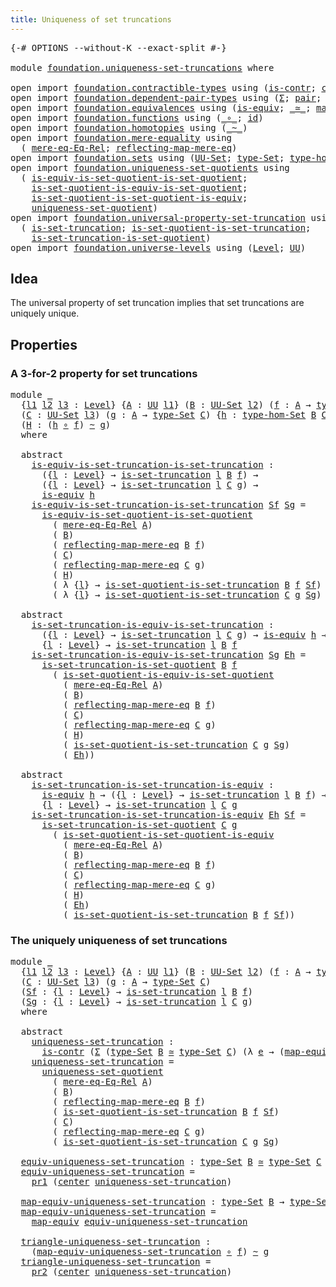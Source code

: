 ```yaml
---
title: Uniqueness of set truncations
---
```


<pre class="Agda"><a id="55" class="Symbol">{-#</a> <a id="59" class="Keyword">OPTIONS</a> <a id="67" class="Pragma">--without-K</a> <a id="79" class="Pragma">--exact-split</a> <a id="93" class="Symbol">#-}</a>

<a id="98" class="Keyword">module</a> <a id="105" href="foundation.uniqueness-set-truncations.html" class="Module">foundation.uniqueness-set-truncations</a> <a id="143" class="Keyword">where</a>

<a id="150" class="Keyword">open</a> <a id="155" class="Keyword">import</a> <a id="162" href="foundation.contractible-types.html" class="Module">foundation.contractible-types</a> <a id="192" class="Keyword">using</a> <a id="198" class="Symbol">(</a><a id="199" href="foundation-core.contractible-types.html#1006" class="Function">is-contr</a><a id="207" class="Symbol">;</a> <a id="209" href="foundation-core.contractible-types.html#1098" class="Function">center</a><a id="215" class="Symbol">)</a>
<a id="217" class="Keyword">open</a> <a id="222" class="Keyword">import</a> <a id="229" href="foundation.dependent-pair-types.html" class="Module">foundation.dependent-pair-types</a> <a id="261" class="Keyword">using</a> <a id="267" class="Symbol">(</a><a id="268" href="foundation-core.dependent-pair-types.html#515" class="Record">Σ</a><a id="269" class="Symbol">;</a> <a id="271" href="foundation-core.dependent-pair-types.html#588" class="InductiveConstructor">pair</a><a id="275" class="Symbol">;</a> <a id="277" href="foundation-core.dependent-pair-types.html#605" class="Field">pr1</a><a id="280" class="Symbol">;</a> <a id="282" href="foundation-core.dependent-pair-types.html#617" class="Field">pr2</a><a id="285" class="Symbol">)</a>
<a id="287" class="Keyword">open</a> <a id="292" class="Keyword">import</a> <a id="299" href="foundation.equivalences.html" class="Module">foundation.equivalences</a> <a id="323" class="Keyword">using</a> <a id="329" class="Symbol">(</a><a id="330" href="foundation-core.equivalences.html#1556" class="Function">is-equiv</a><a id="338" class="Symbol">;</a> <a id="340" href="foundation-core.equivalences.html#1621" class="Function Operator">_≃_</a><a id="343" class="Symbol">;</a> <a id="345" href="foundation-core.equivalences.html#1821" class="Function">map-equiv</a><a id="354" class="Symbol">)</a>
<a id="356" class="Keyword">open</a> <a id="361" class="Keyword">import</a> <a id="368" href="foundation.functions.html" class="Module">foundation.functions</a> <a id="389" class="Keyword">using</a> <a id="395" class="Symbol">(</a><a id="396" href="foundation-core.functions.html#420" class="Function Operator">_∘_</a><a id="399" class="Symbol">;</a> <a id="401" href="foundation-core.functions.html#322" class="Function">id</a><a id="403" class="Symbol">)</a>
<a id="405" class="Keyword">open</a> <a id="410" class="Keyword">import</a> <a id="417" href="foundation.homotopies.html" class="Module">foundation.homotopies</a> <a id="439" class="Keyword">using</a> <a id="445" class="Symbol">(</a><a id="446" href="foundation-core.homotopies.html#627" class="Function Operator">_~_</a><a id="449" class="Symbol">)</a>
<a id="451" class="Keyword">open</a> <a id="456" class="Keyword">import</a> <a id="463" href="foundation.mere-equality.html" class="Module">foundation.mere-equality</a> <a id="488" class="Keyword">using</a>
  <a id="496" class="Symbol">(</a> <a id="498" href="foundation.mere-equality.html#1881" class="Function">mere-eq-Eq-Rel</a><a id="512" class="Symbol">;</a> <a id="514" href="foundation.mere-equality.html#2446" class="Function">reflecting-map-mere-eq</a><a id="536" class="Symbol">)</a>
<a id="538" class="Keyword">open</a> <a id="543" class="Keyword">import</a> <a id="550" href="foundation.sets.html" class="Module">foundation.sets</a> <a id="566" class="Keyword">using</a> <a id="572" class="Symbol">(</a><a id="573" href="foundation-core.sets.html#1190" class="Function">UU-Set</a><a id="579" class="Symbol">;</a> <a id="581" href="foundation-core.sets.html#1304" class="Function">type-Set</a><a id="589" class="Symbol">;</a> <a id="591" href="foundation.sets.html#3897" class="Function">type-hom-Set</a><a id="603" class="Symbol">)</a>
<a id="605" class="Keyword">open</a> <a id="610" class="Keyword">import</a> <a id="617" href="foundation.uniqueness-set-quotients.html" class="Module">foundation.uniqueness-set-quotients</a> <a id="653" class="Keyword">using</a>
  <a id="661" class="Symbol">(</a> <a id="663" href="foundation.uniqueness-set-quotients.html#2556" class="Function">is-equiv-is-set-quotient-is-set-quotient</a><a id="703" class="Symbol">;</a>
    <a id="709" href="foundation.uniqueness-set-quotients.html#4830" class="Function">is-set-quotient-is-equiv-is-set-quotient</a><a id="749" class="Symbol">;</a>
    <a id="755" href="foundation.uniqueness-set-quotients.html#4212" class="Function">is-set-quotient-is-set-quotient-is-equiv</a><a id="795" class="Symbol">;</a>
    <a id="801" href="foundation.uniqueness-set-quotients.html#5744" class="Function">uniqueness-set-quotient</a><a id="824" class="Symbol">)</a>
<a id="826" class="Keyword">open</a> <a id="831" class="Keyword">import</a> <a id="838" href="foundation.universal-property-set-truncation.html" class="Module">foundation.universal-property-set-truncation</a> <a id="883" class="Keyword">using</a>
  <a id="891" class="Symbol">(</a> <a id="893" href="foundation.universal-property-set-truncation.html#2042" class="Function">is-set-truncation</a><a id="910" class="Symbol">;</a> <a id="912" href="foundation.universal-property-set-truncation.html#7642" class="Function">is-set-quotient-is-set-truncation</a><a id="945" class="Symbol">;</a>
    <a id="951" href="foundation.universal-property-set-truncation.html#6854" class="Function">is-set-truncation-is-set-quotient</a><a id="984" class="Symbol">)</a>
<a id="986" class="Keyword">open</a> <a id="991" class="Keyword">import</a> <a id="998" href="foundation.universe-levels.html" class="Module">foundation.universe-levels</a> <a id="1025" class="Keyword">using</a> <a id="1031" class="Symbol">(</a><a id="1032" href="Agda.Primitive.html#597" class="Postulate">Level</a><a id="1037" class="Symbol">;</a> <a id="1039" href="foundation-core.universe-levels.html#235" class="Primitive">UU</a><a id="1041" class="Symbol">)</a>
</pre>
## Idea

The universal property of set truncation implies that set truncations are uniquely unique.

## Properties

### A 3-for-2 property for set truncations

<pre class="Agda"><a id="1216" class="Keyword">module</a> <a id="1223" href="foundation.uniqueness-set-truncations.html#1223" class="Module">_</a>
  <a id="1227" class="Symbol">{</a><a id="1228" href="foundation.uniqueness-set-truncations.html#1228" class="Bound">l1</a> <a id="1231" href="foundation.uniqueness-set-truncations.html#1231" class="Bound">l2</a> <a id="1234" href="foundation.uniqueness-set-truncations.html#1234" class="Bound">l3</a> <a id="1237" class="Symbol">:</a> <a id="1239" href="Agda.Primitive.html#597" class="Postulate">Level</a><a id="1244" class="Symbol">}</a> <a id="1246" class="Symbol">{</a><a id="1247" href="foundation.uniqueness-set-truncations.html#1247" class="Bound">A</a> <a id="1249" class="Symbol">:</a> <a id="1251" href="foundation-core.universe-levels.html#235" class="Primitive">UU</a> <a id="1254" href="foundation.uniqueness-set-truncations.html#1228" class="Bound">l1</a><a id="1256" class="Symbol">}</a> <a id="1258" class="Symbol">(</a><a id="1259" href="foundation.uniqueness-set-truncations.html#1259" class="Bound">B</a> <a id="1261" class="Symbol">:</a> <a id="1263" href="foundation-core.sets.html#1190" class="Function">UU-Set</a> <a id="1270" href="foundation.uniqueness-set-truncations.html#1231" class="Bound">l2</a><a id="1272" class="Symbol">)</a> <a id="1274" class="Symbol">(</a><a id="1275" href="foundation.uniqueness-set-truncations.html#1275" class="Bound">f</a> <a id="1277" class="Symbol">:</a> <a id="1279" href="foundation.uniqueness-set-truncations.html#1247" class="Bound">A</a> <a id="1281" class="Symbol">→</a> <a id="1283" href="foundation-core.sets.html#1304" class="Function">type-Set</a> <a id="1292" href="foundation.uniqueness-set-truncations.html#1259" class="Bound">B</a><a id="1293" class="Symbol">)</a>
  <a id="1297" class="Symbol">(</a><a id="1298" href="foundation.uniqueness-set-truncations.html#1298" class="Bound">C</a> <a id="1300" class="Symbol">:</a> <a id="1302" href="foundation-core.sets.html#1190" class="Function">UU-Set</a> <a id="1309" href="foundation.uniqueness-set-truncations.html#1234" class="Bound">l3</a><a id="1311" class="Symbol">)</a> <a id="1313" class="Symbol">(</a><a id="1314" href="foundation.uniqueness-set-truncations.html#1314" class="Bound">g</a> <a id="1316" class="Symbol">:</a> <a id="1318" href="foundation.uniqueness-set-truncations.html#1247" class="Bound">A</a> <a id="1320" class="Symbol">→</a> <a id="1322" href="foundation-core.sets.html#1304" class="Function">type-Set</a> <a id="1331" href="foundation.uniqueness-set-truncations.html#1298" class="Bound">C</a><a id="1332" class="Symbol">)</a> <a id="1334" class="Symbol">{</a><a id="1335" href="foundation.uniqueness-set-truncations.html#1335" class="Bound">h</a> <a id="1337" class="Symbol">:</a> <a id="1339" href="foundation.sets.html#3897" class="Function">type-hom-Set</a> <a id="1352" href="foundation.uniqueness-set-truncations.html#1259" class="Bound">B</a> <a id="1354" href="foundation.uniqueness-set-truncations.html#1298" class="Bound">C</a><a id="1355" class="Symbol">}</a>
  <a id="1359" class="Symbol">(</a><a id="1360" href="foundation.uniqueness-set-truncations.html#1360" class="Bound">H</a> <a id="1362" class="Symbol">:</a> <a id="1364" class="Symbol">(</a><a id="1365" href="foundation.uniqueness-set-truncations.html#1335" class="Bound">h</a> <a id="1367" href="foundation-core.functions.html#420" class="Function Operator">∘</a> <a id="1369" href="foundation.uniqueness-set-truncations.html#1275" class="Bound">f</a><a id="1370" class="Symbol">)</a> <a id="1372" href="foundation-core.homotopies.html#627" class="Function Operator">~</a> <a id="1374" href="foundation.uniqueness-set-truncations.html#1314" class="Bound">g</a><a id="1375" class="Symbol">)</a>
  <a id="1379" class="Keyword">where</a>

  <a id="1388" class="Keyword">abstract</a>
    <a id="1401" href="foundation.uniqueness-set-truncations.html#1401" class="Function">is-equiv-is-set-truncation-is-set-truncation</a> <a id="1446" class="Symbol">:</a>
      <a id="1454" class="Symbol">({</a><a id="1456" href="foundation.uniqueness-set-truncations.html#1456" class="Bound">l</a> <a id="1458" class="Symbol">:</a> <a id="1460" href="Agda.Primitive.html#597" class="Postulate">Level</a><a id="1465" class="Symbol">}</a> <a id="1467" class="Symbol">→</a> <a id="1469" href="foundation.universal-property-set-truncation.html#2042" class="Function">is-set-truncation</a> <a id="1487" href="foundation.uniqueness-set-truncations.html#1456" class="Bound">l</a> <a id="1489" href="foundation.uniqueness-set-truncations.html#1259" class="Bound">B</a> <a id="1491" href="foundation.uniqueness-set-truncations.html#1275" class="Bound">f</a><a id="1492" class="Symbol">)</a> <a id="1494" class="Symbol">→</a>
      <a id="1502" class="Symbol">({</a><a id="1504" href="foundation.uniqueness-set-truncations.html#1504" class="Bound">l</a> <a id="1506" class="Symbol">:</a> <a id="1508" href="Agda.Primitive.html#597" class="Postulate">Level</a><a id="1513" class="Symbol">}</a> <a id="1515" class="Symbol">→</a> <a id="1517" href="foundation.universal-property-set-truncation.html#2042" class="Function">is-set-truncation</a> <a id="1535" href="foundation.uniqueness-set-truncations.html#1504" class="Bound">l</a> <a id="1537" href="foundation.uniqueness-set-truncations.html#1298" class="Bound">C</a> <a id="1539" href="foundation.uniqueness-set-truncations.html#1314" class="Bound">g</a><a id="1540" class="Symbol">)</a> <a id="1542" class="Symbol">→</a>
      <a id="1550" href="foundation-core.equivalences.html#1556" class="Function">is-equiv</a> <a id="1559" href="foundation.uniqueness-set-truncations.html#1335" class="Bound">h</a>
    <a id="1565" href="foundation.uniqueness-set-truncations.html#1401" class="Function">is-equiv-is-set-truncation-is-set-truncation</a> <a id="1610" href="foundation.uniqueness-set-truncations.html#1610" class="Bound">Sf</a> <a id="1613" href="foundation.uniqueness-set-truncations.html#1613" class="Bound">Sg</a> <a id="1616" class="Symbol">=</a>
      <a id="1624" href="foundation.uniqueness-set-quotients.html#2556" class="Function">is-equiv-is-set-quotient-is-set-quotient</a>
        <a id="1673" class="Symbol">(</a> <a id="1675" href="foundation.mere-equality.html#1881" class="Function">mere-eq-Eq-Rel</a> <a id="1690" href="foundation.uniqueness-set-truncations.html#1247" class="Bound">A</a><a id="1691" class="Symbol">)</a>
        <a id="1701" class="Symbol">(</a> <a id="1703" href="foundation.uniqueness-set-truncations.html#1259" class="Bound">B</a><a id="1704" class="Symbol">)</a>
        <a id="1714" class="Symbol">(</a> <a id="1716" href="foundation.mere-equality.html#2446" class="Function">reflecting-map-mere-eq</a> <a id="1739" href="foundation.uniqueness-set-truncations.html#1259" class="Bound">B</a> <a id="1741" href="foundation.uniqueness-set-truncations.html#1275" class="Bound">f</a><a id="1742" class="Symbol">)</a>
        <a id="1752" class="Symbol">(</a> <a id="1754" href="foundation.uniqueness-set-truncations.html#1298" class="Bound">C</a><a id="1755" class="Symbol">)</a>
        <a id="1765" class="Symbol">(</a> <a id="1767" href="foundation.mere-equality.html#2446" class="Function">reflecting-map-mere-eq</a> <a id="1790" href="foundation.uniqueness-set-truncations.html#1298" class="Bound">C</a> <a id="1792" href="foundation.uniqueness-set-truncations.html#1314" class="Bound">g</a><a id="1793" class="Symbol">)</a>
        <a id="1803" class="Symbol">(</a> <a id="1805" href="foundation.uniqueness-set-truncations.html#1360" class="Bound">H</a><a id="1806" class="Symbol">)</a>
        <a id="1816" class="Symbol">(</a> <a id="1818" class="Symbol">λ</a> <a id="1820" class="Symbol">{</a><a id="1821" href="foundation.uniqueness-set-truncations.html#1821" class="Bound">l</a><a id="1822" class="Symbol">}</a> <a id="1824" class="Symbol">→</a> <a id="1826" href="foundation.universal-property-set-truncation.html#7642" class="Function">is-set-quotient-is-set-truncation</a> <a id="1860" href="foundation.uniqueness-set-truncations.html#1259" class="Bound">B</a> <a id="1862" href="foundation.uniqueness-set-truncations.html#1275" class="Bound">f</a> <a id="1864" href="foundation.uniqueness-set-truncations.html#1610" class="Bound">Sf</a><a id="1866" class="Symbol">)</a>
        <a id="1876" class="Symbol">(</a> <a id="1878" class="Symbol">λ</a> <a id="1880" class="Symbol">{</a><a id="1881" href="foundation.uniqueness-set-truncations.html#1881" class="Bound">l</a><a id="1882" class="Symbol">}</a> <a id="1884" class="Symbol">→</a> <a id="1886" href="foundation.universal-property-set-truncation.html#7642" class="Function">is-set-quotient-is-set-truncation</a> <a id="1920" href="foundation.uniqueness-set-truncations.html#1298" class="Bound">C</a> <a id="1922" href="foundation.uniqueness-set-truncations.html#1314" class="Bound">g</a> <a id="1924" href="foundation.uniqueness-set-truncations.html#1613" class="Bound">Sg</a><a id="1926" class="Symbol">)</a>

  <a id="1931" class="Keyword">abstract</a>
    <a id="1944" href="foundation.uniqueness-set-truncations.html#1944" class="Function">is-set-truncation-is-equiv-is-set-truncation</a> <a id="1989" class="Symbol">:</a>
      <a id="1997" class="Symbol">({</a><a id="1999" href="foundation.uniqueness-set-truncations.html#1999" class="Bound">l</a> <a id="2001" class="Symbol">:</a> <a id="2003" href="Agda.Primitive.html#597" class="Postulate">Level</a><a id="2008" class="Symbol">}</a> <a id="2010" class="Symbol">→</a> <a id="2012" href="foundation.universal-property-set-truncation.html#2042" class="Function">is-set-truncation</a> <a id="2030" href="foundation.uniqueness-set-truncations.html#1999" class="Bound">l</a> <a id="2032" href="foundation.uniqueness-set-truncations.html#1298" class="Bound">C</a> <a id="2034" href="foundation.uniqueness-set-truncations.html#1314" class="Bound">g</a><a id="2035" class="Symbol">)</a> <a id="2037" class="Symbol">→</a> <a id="2039" href="foundation-core.equivalences.html#1556" class="Function">is-equiv</a> <a id="2048" href="foundation.uniqueness-set-truncations.html#1335" class="Bound">h</a> <a id="2050" class="Symbol">→</a> 
      <a id="2059" class="Symbol">{</a><a id="2060" href="foundation.uniqueness-set-truncations.html#2060" class="Bound">l</a> <a id="2062" class="Symbol">:</a> <a id="2064" href="Agda.Primitive.html#597" class="Postulate">Level</a><a id="2069" class="Symbol">}</a> <a id="2071" class="Symbol">→</a> <a id="2073" href="foundation.universal-property-set-truncation.html#2042" class="Function">is-set-truncation</a> <a id="2091" href="foundation.uniqueness-set-truncations.html#2060" class="Bound">l</a> <a id="2093" href="foundation.uniqueness-set-truncations.html#1259" class="Bound">B</a> <a id="2095" href="foundation.uniqueness-set-truncations.html#1275" class="Bound">f</a>
    <a id="2101" href="foundation.uniqueness-set-truncations.html#1944" class="Function">is-set-truncation-is-equiv-is-set-truncation</a> <a id="2146" href="foundation.uniqueness-set-truncations.html#2146" class="Bound">Sg</a> <a id="2149" href="foundation.uniqueness-set-truncations.html#2149" class="Bound">Eh</a> <a id="2152" class="Symbol">=</a>
      <a id="2160" href="foundation.universal-property-set-truncation.html#6854" class="Function">is-set-truncation-is-set-quotient</a> <a id="2194" href="foundation.uniqueness-set-truncations.html#1259" class="Bound">B</a> <a id="2196" href="foundation.uniqueness-set-truncations.html#1275" class="Bound">f</a>
        <a id="2206" class="Symbol">(</a> <a id="2208" href="foundation.uniqueness-set-quotients.html#4830" class="Function">is-set-quotient-is-equiv-is-set-quotient</a>
          <a id="2259" class="Symbol">(</a> <a id="2261" href="foundation.mere-equality.html#1881" class="Function">mere-eq-Eq-Rel</a> <a id="2276" href="foundation.uniqueness-set-truncations.html#1247" class="Bound">A</a><a id="2277" class="Symbol">)</a>
          <a id="2289" class="Symbol">(</a> <a id="2291" href="foundation.uniqueness-set-truncations.html#1259" class="Bound">B</a><a id="2292" class="Symbol">)</a>
          <a id="2304" class="Symbol">(</a> <a id="2306" href="foundation.mere-equality.html#2446" class="Function">reflecting-map-mere-eq</a> <a id="2329" href="foundation.uniqueness-set-truncations.html#1259" class="Bound">B</a> <a id="2331" href="foundation.uniqueness-set-truncations.html#1275" class="Bound">f</a><a id="2332" class="Symbol">)</a>
          <a id="2344" class="Symbol">(</a> <a id="2346" href="foundation.uniqueness-set-truncations.html#1298" class="Bound">C</a><a id="2347" class="Symbol">)</a>
          <a id="2359" class="Symbol">(</a> <a id="2361" href="foundation.mere-equality.html#2446" class="Function">reflecting-map-mere-eq</a> <a id="2384" href="foundation.uniqueness-set-truncations.html#1298" class="Bound">C</a> <a id="2386" href="foundation.uniqueness-set-truncations.html#1314" class="Bound">g</a><a id="2387" class="Symbol">)</a>
          <a id="2399" class="Symbol">(</a> <a id="2401" href="foundation.uniqueness-set-truncations.html#1360" class="Bound">H</a><a id="2402" class="Symbol">)</a>
          <a id="2414" class="Symbol">(</a> <a id="2416" href="foundation.universal-property-set-truncation.html#7642" class="Function">is-set-quotient-is-set-truncation</a> <a id="2450" href="foundation.uniqueness-set-truncations.html#1298" class="Bound">C</a> <a id="2452" href="foundation.uniqueness-set-truncations.html#1314" class="Bound">g</a> <a id="2454" href="foundation.uniqueness-set-truncations.html#2146" class="Bound">Sg</a><a id="2456" class="Symbol">)</a>
          <a id="2468" class="Symbol">(</a> <a id="2470" href="foundation.uniqueness-set-truncations.html#2149" class="Bound">Eh</a><a id="2472" class="Symbol">))</a>

  <a id="2478" class="Keyword">abstract</a>
    <a id="2491" href="foundation.uniqueness-set-truncations.html#2491" class="Function">is-set-truncation-is-set-truncation-is-equiv</a> <a id="2536" class="Symbol">:</a>
      <a id="2544" href="foundation-core.equivalences.html#1556" class="Function">is-equiv</a> <a id="2553" href="foundation.uniqueness-set-truncations.html#1335" class="Bound">h</a> <a id="2555" class="Symbol">→</a> <a id="2557" class="Symbol">({</a><a id="2559" href="foundation.uniqueness-set-truncations.html#2559" class="Bound">l</a> <a id="2561" class="Symbol">:</a> <a id="2563" href="Agda.Primitive.html#597" class="Postulate">Level</a><a id="2568" class="Symbol">}</a> <a id="2570" class="Symbol">→</a> <a id="2572" href="foundation.universal-property-set-truncation.html#2042" class="Function">is-set-truncation</a> <a id="2590" href="foundation.uniqueness-set-truncations.html#2559" class="Bound">l</a> <a id="2592" href="foundation.uniqueness-set-truncations.html#1259" class="Bound">B</a> <a id="2594" href="foundation.uniqueness-set-truncations.html#1275" class="Bound">f</a><a id="2595" class="Symbol">)</a> <a id="2597" class="Symbol">→</a>
      <a id="2605" class="Symbol">{</a><a id="2606" href="foundation.uniqueness-set-truncations.html#2606" class="Bound">l</a> <a id="2608" class="Symbol">:</a> <a id="2610" href="Agda.Primitive.html#597" class="Postulate">Level</a><a id="2615" class="Symbol">}</a> <a id="2617" class="Symbol">→</a> <a id="2619" href="foundation.universal-property-set-truncation.html#2042" class="Function">is-set-truncation</a> <a id="2637" href="foundation.uniqueness-set-truncations.html#2606" class="Bound">l</a> <a id="2639" href="foundation.uniqueness-set-truncations.html#1298" class="Bound">C</a> <a id="2641" href="foundation.uniqueness-set-truncations.html#1314" class="Bound">g</a>
    <a id="2647" href="foundation.uniqueness-set-truncations.html#2491" class="Function">is-set-truncation-is-set-truncation-is-equiv</a> <a id="2692" href="foundation.uniqueness-set-truncations.html#2692" class="Bound">Eh</a> <a id="2695" href="foundation.uniqueness-set-truncations.html#2695" class="Bound">Sf</a> <a id="2698" class="Symbol">=</a>
      <a id="2706" href="foundation.universal-property-set-truncation.html#6854" class="Function">is-set-truncation-is-set-quotient</a> <a id="2740" href="foundation.uniqueness-set-truncations.html#1298" class="Bound">C</a> <a id="2742" href="foundation.uniqueness-set-truncations.html#1314" class="Bound">g</a>
        <a id="2752" class="Symbol">(</a> <a id="2754" href="foundation.uniqueness-set-quotients.html#4212" class="Function">is-set-quotient-is-set-quotient-is-equiv</a>
          <a id="2805" class="Symbol">(</a> <a id="2807" href="foundation.mere-equality.html#1881" class="Function">mere-eq-Eq-Rel</a> <a id="2822" href="foundation.uniqueness-set-truncations.html#1247" class="Bound">A</a><a id="2823" class="Symbol">)</a>
          <a id="2835" class="Symbol">(</a> <a id="2837" href="foundation.uniqueness-set-truncations.html#1259" class="Bound">B</a><a id="2838" class="Symbol">)</a>
          <a id="2850" class="Symbol">(</a> <a id="2852" href="foundation.mere-equality.html#2446" class="Function">reflecting-map-mere-eq</a> <a id="2875" href="foundation.uniqueness-set-truncations.html#1259" class="Bound">B</a> <a id="2877" href="foundation.uniqueness-set-truncations.html#1275" class="Bound">f</a><a id="2878" class="Symbol">)</a>
          <a id="2890" class="Symbol">(</a> <a id="2892" href="foundation.uniqueness-set-truncations.html#1298" class="Bound">C</a><a id="2893" class="Symbol">)</a>
          <a id="2905" class="Symbol">(</a> <a id="2907" href="foundation.mere-equality.html#2446" class="Function">reflecting-map-mere-eq</a> <a id="2930" href="foundation.uniqueness-set-truncations.html#1298" class="Bound">C</a> <a id="2932" href="foundation.uniqueness-set-truncations.html#1314" class="Bound">g</a><a id="2933" class="Symbol">)</a>
          <a id="2945" class="Symbol">(</a> <a id="2947" href="foundation.uniqueness-set-truncations.html#1360" class="Bound">H</a><a id="2948" class="Symbol">)</a>
          <a id="2960" class="Symbol">(</a> <a id="2962" href="foundation.uniqueness-set-truncations.html#2692" class="Bound">Eh</a><a id="2964" class="Symbol">)</a>
          <a id="2976" class="Symbol">(</a> <a id="2978" href="foundation.universal-property-set-truncation.html#7642" class="Function">is-set-quotient-is-set-truncation</a> <a id="3012" href="foundation.uniqueness-set-truncations.html#1259" class="Bound">B</a> <a id="3014" href="foundation.uniqueness-set-truncations.html#1275" class="Bound">f</a> <a id="3016" href="foundation.uniqueness-set-truncations.html#2695" class="Bound">Sf</a><a id="3018" class="Symbol">))</a>
</pre>
### The uniquely uniqueness of set truncations

<pre class="Agda"><a id="3082" class="Keyword">module</a> <a id="3089" href="foundation.uniqueness-set-truncations.html#3089" class="Module">_</a>
  <a id="3093" class="Symbol">{</a><a id="3094" href="foundation.uniqueness-set-truncations.html#3094" class="Bound">l1</a> <a id="3097" href="foundation.uniqueness-set-truncations.html#3097" class="Bound">l2</a> <a id="3100" href="foundation.uniqueness-set-truncations.html#3100" class="Bound">l3</a> <a id="3103" class="Symbol">:</a> <a id="3105" href="Agda.Primitive.html#597" class="Postulate">Level</a><a id="3110" class="Symbol">}</a> <a id="3112" class="Symbol">{</a><a id="3113" href="foundation.uniqueness-set-truncations.html#3113" class="Bound">A</a> <a id="3115" class="Symbol">:</a> <a id="3117" href="foundation-core.universe-levels.html#235" class="Primitive">UU</a> <a id="3120" href="foundation.uniqueness-set-truncations.html#3094" class="Bound">l1</a><a id="3122" class="Symbol">}</a> <a id="3124" class="Symbol">(</a><a id="3125" href="foundation.uniqueness-set-truncations.html#3125" class="Bound">B</a> <a id="3127" class="Symbol">:</a> <a id="3129" href="foundation-core.sets.html#1190" class="Function">UU-Set</a> <a id="3136" href="foundation.uniqueness-set-truncations.html#3097" class="Bound">l2</a><a id="3138" class="Symbol">)</a> <a id="3140" class="Symbol">(</a><a id="3141" href="foundation.uniqueness-set-truncations.html#3141" class="Bound">f</a> <a id="3143" class="Symbol">:</a> <a id="3145" href="foundation.uniqueness-set-truncations.html#3113" class="Bound">A</a> <a id="3147" class="Symbol">→</a> <a id="3149" href="foundation-core.sets.html#1304" class="Function">type-Set</a> <a id="3158" href="foundation.uniqueness-set-truncations.html#3125" class="Bound">B</a><a id="3159" class="Symbol">)</a>
  <a id="3163" class="Symbol">(</a><a id="3164" href="foundation.uniqueness-set-truncations.html#3164" class="Bound">C</a> <a id="3166" class="Symbol">:</a> <a id="3168" href="foundation-core.sets.html#1190" class="Function">UU-Set</a> <a id="3175" href="foundation.uniqueness-set-truncations.html#3100" class="Bound">l3</a><a id="3177" class="Symbol">)</a> <a id="3179" class="Symbol">(</a><a id="3180" href="foundation.uniqueness-set-truncations.html#3180" class="Bound">g</a> <a id="3182" class="Symbol">:</a> <a id="3184" href="foundation.uniqueness-set-truncations.html#3113" class="Bound">A</a> <a id="3186" class="Symbol">→</a> <a id="3188" href="foundation-core.sets.html#1304" class="Function">type-Set</a> <a id="3197" href="foundation.uniqueness-set-truncations.html#3164" class="Bound">C</a><a id="3198" class="Symbol">)</a>
  <a id="3202" class="Symbol">(</a><a id="3203" href="foundation.uniqueness-set-truncations.html#3203" class="Bound">Sf</a> <a id="3206" class="Symbol">:</a> <a id="3208" class="Symbol">{</a><a id="3209" href="foundation.uniqueness-set-truncations.html#3209" class="Bound">l</a> <a id="3211" class="Symbol">:</a> <a id="3213" href="Agda.Primitive.html#597" class="Postulate">Level</a><a id="3218" class="Symbol">}</a> <a id="3220" class="Symbol">→</a> <a id="3222" href="foundation.universal-property-set-truncation.html#2042" class="Function">is-set-truncation</a> <a id="3240" href="foundation.uniqueness-set-truncations.html#3209" class="Bound">l</a> <a id="3242" href="foundation.uniqueness-set-truncations.html#3125" class="Bound">B</a> <a id="3244" href="foundation.uniqueness-set-truncations.html#3141" class="Bound">f</a><a id="3245" class="Symbol">)</a>
  <a id="3249" class="Symbol">(</a><a id="3250" href="foundation.uniqueness-set-truncations.html#3250" class="Bound">Sg</a> <a id="3253" class="Symbol">:</a> <a id="3255" class="Symbol">{</a><a id="3256" href="foundation.uniqueness-set-truncations.html#3256" class="Bound">l</a> <a id="3258" class="Symbol">:</a> <a id="3260" href="Agda.Primitive.html#597" class="Postulate">Level</a><a id="3265" class="Symbol">}</a> <a id="3267" class="Symbol">→</a> <a id="3269" href="foundation.universal-property-set-truncation.html#2042" class="Function">is-set-truncation</a> <a id="3287" href="foundation.uniqueness-set-truncations.html#3256" class="Bound">l</a> <a id="3289" href="foundation.uniqueness-set-truncations.html#3164" class="Bound">C</a> <a id="3291" href="foundation.uniqueness-set-truncations.html#3180" class="Bound">g</a><a id="3292" class="Symbol">)</a>
  <a id="3296" class="Keyword">where</a>

  <a id="3305" class="Keyword">abstract</a>
    <a id="3318" href="foundation.uniqueness-set-truncations.html#3318" class="Function">uniqueness-set-truncation</a> <a id="3344" class="Symbol">:</a>
      <a id="3352" href="foundation-core.contractible-types.html#1006" class="Function">is-contr</a> <a id="3361" class="Symbol">(</a><a id="3362" href="foundation-core.dependent-pair-types.html#515" class="Record">Σ</a> <a id="3364" class="Symbol">(</a><a id="3365" href="foundation-core.sets.html#1304" class="Function">type-Set</a> <a id="3374" href="foundation.uniqueness-set-truncations.html#3125" class="Bound">B</a> <a id="3376" href="foundation-core.equivalences.html#1621" class="Function Operator">≃</a> <a id="3378" href="foundation-core.sets.html#1304" class="Function">type-Set</a> <a id="3387" href="foundation.uniqueness-set-truncations.html#3164" class="Bound">C</a><a id="3388" class="Symbol">)</a> <a id="3390" class="Symbol">(λ</a> <a id="3393" href="foundation.uniqueness-set-truncations.html#3393" class="Bound">e</a> <a id="3395" class="Symbol">→</a> <a id="3397" class="Symbol">(</a><a id="3398" href="foundation-core.equivalences.html#1821" class="Function">map-equiv</a> <a id="3408" href="foundation.uniqueness-set-truncations.html#3393" class="Bound">e</a> <a id="3410" href="foundation-core.functions.html#420" class="Function Operator">∘</a> <a id="3412" href="foundation.uniqueness-set-truncations.html#3141" class="Bound">f</a><a id="3413" class="Symbol">)</a> <a id="3415" href="foundation-core.homotopies.html#627" class="Function Operator">~</a> <a id="3417" href="foundation.uniqueness-set-truncations.html#3180" class="Bound">g</a><a id="3418" class="Symbol">))</a>
    <a id="3425" href="foundation.uniqueness-set-truncations.html#3318" class="Function">uniqueness-set-truncation</a> <a id="3451" class="Symbol">=</a>
      <a id="3459" href="foundation.uniqueness-set-quotients.html#5744" class="Function">uniqueness-set-quotient</a>
        <a id="3491" class="Symbol">(</a> <a id="3493" href="foundation.mere-equality.html#1881" class="Function">mere-eq-Eq-Rel</a> <a id="3508" href="foundation.uniqueness-set-truncations.html#3113" class="Bound">A</a><a id="3509" class="Symbol">)</a>
        <a id="3519" class="Symbol">(</a> <a id="3521" href="foundation.uniqueness-set-truncations.html#3125" class="Bound">B</a><a id="3522" class="Symbol">)</a>
        <a id="3532" class="Symbol">(</a> <a id="3534" href="foundation.mere-equality.html#2446" class="Function">reflecting-map-mere-eq</a> <a id="3557" href="foundation.uniqueness-set-truncations.html#3125" class="Bound">B</a> <a id="3559" href="foundation.uniqueness-set-truncations.html#3141" class="Bound">f</a><a id="3560" class="Symbol">)</a>
        <a id="3570" class="Symbol">(</a> <a id="3572" href="foundation.universal-property-set-truncation.html#7642" class="Function">is-set-quotient-is-set-truncation</a> <a id="3606" href="foundation.uniqueness-set-truncations.html#3125" class="Bound">B</a> <a id="3608" href="foundation.uniqueness-set-truncations.html#3141" class="Bound">f</a> <a id="3610" href="foundation.uniqueness-set-truncations.html#3203" class="Bound">Sf</a><a id="3612" class="Symbol">)</a>
        <a id="3622" class="Symbol">(</a> <a id="3624" href="foundation.uniqueness-set-truncations.html#3164" class="Bound">C</a><a id="3625" class="Symbol">)</a>
        <a id="3635" class="Symbol">(</a> <a id="3637" href="foundation.mere-equality.html#2446" class="Function">reflecting-map-mere-eq</a> <a id="3660" href="foundation.uniqueness-set-truncations.html#3164" class="Bound">C</a> <a id="3662" href="foundation.uniqueness-set-truncations.html#3180" class="Bound">g</a><a id="3663" class="Symbol">)</a>
        <a id="3673" class="Symbol">(</a> <a id="3675" href="foundation.universal-property-set-truncation.html#7642" class="Function">is-set-quotient-is-set-truncation</a> <a id="3709" href="foundation.uniqueness-set-truncations.html#3164" class="Bound">C</a> <a id="3711" href="foundation.uniqueness-set-truncations.html#3180" class="Bound">g</a> <a id="3713" href="foundation.uniqueness-set-truncations.html#3250" class="Bound">Sg</a><a id="3715" class="Symbol">)</a>
  
  <a id="3722" href="foundation.uniqueness-set-truncations.html#3722" class="Function">equiv-uniqueness-set-truncation</a> <a id="3754" class="Symbol">:</a> <a id="3756" href="foundation-core.sets.html#1304" class="Function">type-Set</a> <a id="3765" href="foundation.uniqueness-set-truncations.html#3125" class="Bound">B</a> <a id="3767" href="foundation-core.equivalences.html#1621" class="Function Operator">≃</a> <a id="3769" href="foundation-core.sets.html#1304" class="Function">type-Set</a> <a id="3778" href="foundation.uniqueness-set-truncations.html#3164" class="Bound">C</a>
  <a id="3782" href="foundation.uniqueness-set-truncations.html#3722" class="Function">equiv-uniqueness-set-truncation</a> <a id="3814" class="Symbol">=</a>
    <a id="3820" href="foundation-core.dependent-pair-types.html#605" class="Field">pr1</a> <a id="3824" class="Symbol">(</a><a id="3825" href="foundation-core.contractible-types.html#1098" class="Function">center</a> <a id="3832" href="foundation.uniqueness-set-truncations.html#3318" class="Function">uniqueness-set-truncation</a><a id="3857" class="Symbol">)</a>

  <a id="3862" href="foundation.uniqueness-set-truncations.html#3862" class="Function">map-equiv-uniqueness-set-truncation</a> <a id="3898" class="Symbol">:</a> <a id="3900" href="foundation-core.sets.html#1304" class="Function">type-Set</a> <a id="3909" href="foundation.uniqueness-set-truncations.html#3125" class="Bound">B</a> <a id="3911" class="Symbol">→</a> <a id="3913" href="foundation-core.sets.html#1304" class="Function">type-Set</a> <a id="3922" href="foundation.uniqueness-set-truncations.html#3164" class="Bound">C</a>
  <a id="3926" href="foundation.uniqueness-set-truncations.html#3862" class="Function">map-equiv-uniqueness-set-truncation</a> <a id="3962" class="Symbol">=</a>
    <a id="3968" href="foundation-core.equivalences.html#1821" class="Function">map-equiv</a> <a id="3978" href="foundation.uniqueness-set-truncations.html#3722" class="Function">equiv-uniqueness-set-truncation</a>

  <a id="4013" href="foundation.uniqueness-set-truncations.html#4013" class="Function">triangle-uniqueness-set-truncation</a> <a id="4048" class="Symbol">:</a>
    <a id="4054" class="Symbol">(</a><a id="4055" href="foundation.uniqueness-set-truncations.html#3862" class="Function">map-equiv-uniqueness-set-truncation</a> <a id="4091" href="foundation-core.functions.html#420" class="Function Operator">∘</a> <a id="4093" href="foundation.uniqueness-set-truncations.html#3141" class="Bound">f</a><a id="4094" class="Symbol">)</a> <a id="4096" href="foundation-core.homotopies.html#627" class="Function Operator">~</a> <a id="4098" href="foundation.uniqueness-set-truncations.html#3180" class="Bound">g</a>
  <a id="4102" href="foundation.uniqueness-set-truncations.html#4013" class="Function">triangle-uniqueness-set-truncation</a> <a id="4137" class="Symbol">=</a>
    <a id="4143" href="foundation-core.dependent-pair-types.html#617" class="Field">pr2</a> <a id="4147" class="Symbol">(</a><a id="4148" href="foundation-core.contractible-types.html#1098" class="Function">center</a> <a id="4155" href="foundation.uniqueness-set-truncations.html#3318" class="Function">uniqueness-set-truncation</a><a id="4180" class="Symbol">)</a>
</pre>